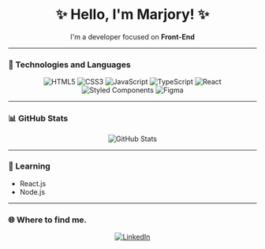 <h1 align="center">✨ Hello, I'm Marjory! ✨</h1>

<p align="center">
I'm a developer focused on <strong>Front-End</strong> 
</p>

---
### 🧰 Technologies and Languages

<div align="center">
  
![HTML5](https://img.shields.io/badge/HTML5-e34c26?style=for-the-badge&logo=html5&logoColor=white)
![CSS3](https://img.shields.io/badge/CSS3-264de4?style=for-the-badge&logo=css3&logoColor=white)
![JavaScript](https://img.shields.io/badge/JavaScript-f7df1e?style=for-the-badge&logo=javascript&logoColor=black)
![TypeScript](https://img.shields.io/badge/TypeScript-007ACC?style=for-the-badge&logo=typescript&logoColor=white)
![React](https://img.shields.io/badge/React-61dafb?style=for-the-badge&logo=react&logoColor=black)
![Styled Components](https://img.shields.io/badge/Styled--Components-db7093?style=for-the-badge&logo=styled-components&logoColor=white)
![Figma](https://img.shields.io/badge/Figma-000000?style=for-the-badge&logo=figma&logoColor=white)

</div>

---

### 📊 GitHub Stats

<p align="center">
  <picture>
    <source
      srcset="https://github-readme-stats.vercel.app/api?username=marjoryts&show_icons=true&theme=dark&hide_title=true&hide_border=true&icon_color=FBEFFF&text_color=FBEFFF"
      media="(prefers-color-scheme: dark)"
    />
    <source
      srcset="https://github-readme-stats.vercel.app/api?username=marjoryts&show_icons=true&hide_title=true&hide_border=true"
      media="(prefers-color-scheme: light), (prefers-color-scheme: no-preference)"
    />
    <img src="https://github-readme-stats.vercel.app/api?username=marjoryts&show_icons=true" alt="GitHub Stats" />
  </picture>
</p>

---

### 🧠 Learning

- React.js
- Node.js

---

### 🌐 Where to find me.

<div align="center">
  
[![LinkedIn](https://img.shields.io/badge/LinkedIn-0e76a8?style=for-the-badge&logo=linkedin&logoColor=white)](https://www.linkedin.com/in/marjory-sousa-b77b462b7/)  
